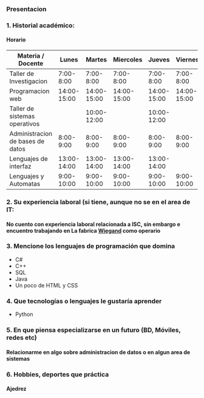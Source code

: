 ### Presentacion

### 1. Historial académico:
#### **Horario**
Materia / Docente | Lunes | Martes | Miercoles | Jueves | Viernes
--- | --- | --- | --- | --- | ---
Taller de Investigacion | 7:00-8:00 | 7:00-8:00 | 7:00-8:00 | 7:00-8:00 | 7:00-8:00
Programacion web | 14:00-15:00 | 14:00-15:00 | 14:00-15:00 | 14:00-15:00 | 14:00-15:00
Taller de sistemas operativos | | 10:00-12:00 | | 10:00-12:00 | 
Administracion de bases de datos | 8:00-9:00 | 8:00-9:00 | 8:00-9:00 | 8:00-9:00 | 8:00-9:00 
Lenguajes de interfaz | 13:00-14:00 | 13:00-14:00 | 13:00-14:00 | 13:00-14:00
Lenguajes y Automatas | 9:00-10:00 | 9:00-10:00 | 9:00-10:00 | 9:00-10:00 | 9:00-10:00
### 2. Su experiencia laboral (si tiene, aunque no se en el area de IT:
#### No cuento con experiencia laboral relacionada a ISC, sin embargo e encuentro trabajando en La fabrica [Wiegand](https://www.planetamexico.com.mx/wiegand-sa-de-cv-F1409C90318D2) como operario 
### 3. Mencione los lenguajes de programación que domina 
* C#
* C++
* SQL
* Java
* Un poco de HTML y CSS
### 4. Que tecnologías o lenguajes le gustaría aprender 
* Python
### 5. En que piensa especializarse en un futuro (BD, Móviles, redes etc)
#### Relacionarme en algo sobre administracion de datos o en algun area de sistemas
### 6. Hobbies, deportes que práctica
#### Ajedrez